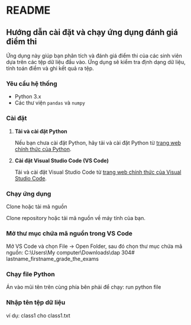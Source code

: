# README

## Hướng dẫn cài đặt và chạy ứng dụng đánh giá điểm thi

Ứng dụng này giúp bạn phân tích và đánh giá điểm thi của các sinh viên dựa trên các tệp dữ liệu đầu vào. Ứng dụng sẽ kiểm tra định dạng dữ liệu, tính toán điểm và ghi kết quả ra tệp.

### Yêu cầu hệ thống

- Python 3.x
- Các thư viện `pandas` và `numpy`

### Cài đặt

1. **Tải và cài đặt Python**

   Nếu bạn chưa cài đặt Python, hãy tải và cài đặt Python từ [trang web chính thức của Python](https://www.python.org/).

2. **Cài đặt Visual Studio Code (VS Code)**

   Tải và cài đặt Visual Studio Code từ [trang web chính thức của Visual Studio Code](https://code.visualstudio.com/).


### Chạy ứng dụng
Clone hoặc tải mã nguồn

Clone repository hoặc tải mã nguồn về máy tính của bạn.

### Mở thư mục chứa mã nguồn trong VS Code

Mở VS Code và chọn File -> Open Folder, sau đó chọn thư mục chứa mã nguồn: C:\Users\My computer\Downloads\dap 304\# lastname_firstname_grade_the_exams

### Chạy file Python

Án vào mũi tên trên cùng phía bên phải để chạy: run python file

### Nhập tên tệp dữ liệu 

ví dụ: class1 cho class1.txt

